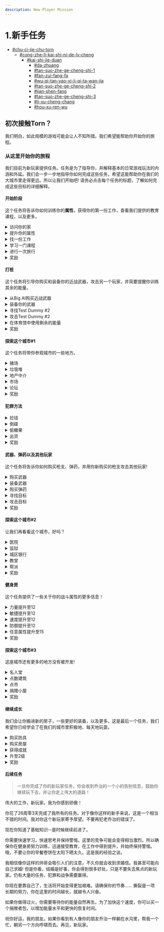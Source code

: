 ```yaml
---
description: New Player Mission
---
```


# 1.新手任务

* [#chu-ci-jie-chu-torn](1.-xin-shou-ren-wu.md#chu-ci-jie-chu-torn "mention")
  * [#cong-zhe-li-kai-shi-ni-de-lv-cheng](1.-xin-shou-ren-wu.md#cong-zhe-li-kai-shi-ni-de-lv-cheng "mention")
    * [#kai-shi-jie-duan](1.-xin-shou-ren-wu.md#kai-shi-jie-duan "mention")
      * [#da-zhuang](1.-xin-shou-ren-wu.md#da-zhuang "mention")
      * [#tan-suo-zhe-ge-cheng-shi-1](1.-xin-shou-ren-wu.md#tan-suo-zhe-ge-cheng-shi-1 "mention")
      * [#fan-zui-fang-fa](1.-xin-shou-ren-wu.md#fan-zui-fang-fa "mention")
      * [#wu-qi-tan-yao-yi-ji-qi-ta-wan-jia](1.-xin-shou-ren-wu.md#wu-qi-tan-yao-yi-ji-qi-ta-wan-jia "mention")
      * [#tan-suo-zhe-ge-cheng-shi-2](1.-xin-shou-ren-wu.md#tan-suo-zhe-ge-cheng-shi-2 "mention")
      * [#jian-shen-fang](1.-xin-shou-ren-wu.md#jian-shen-fang "mention")
      * [#tan-suo-zhe-ge-cheng-shi-3](1.-xin-shou-ren-wu.md#tan-suo-zhe-ge-cheng-shi-3 "mention")
      * [#ji-xu-cheng-chang](1.-xin-shou-ren-wu.md#ji-xu-cheng-chang "mention")
      * [#hou-xu-ren-wu](1.-xin-shou-ren-wu.md#hou-xu-ren-wu "mention")

## 初次接触Torn？

我们明白，如此规模的游戏可能会让人不知所措。我们希望能帮助你开始你的旅程。

### 从这里开始你的旅程

我们目前为新玩家提供任务。任务是为了指导你，并解释基本的日常游戏玩法的内涵和外延。我们会一步一步地指导你如何完成这些任务，希望这能帮助你在我们的大城市里走得更远。所以让我们开始吧! 请务必点击每个任务的标题，了解如何完成这些目标的详细解释。

#### 开始阶段

这个任务将告诉你如何训练你的**属性**，获得你的第一份工作，查看我们提供的教育课程，以及更多。

<details>

<summary>访问你的家</summary>

**任务步骤**

1. 导航到主页区域

**任务描述**

你的'家'是你所有个人信息的存储地。我把我所有的信息都塞在裤子里，没有人愿意靠近那里。你的家几乎有你需要知道的关于你自己的每一个小细节；你有多少现金，你有多少能量，还有你的名字......以防你喝醉了而忘记。我一直都是这样做的。看一看，然后点击 "乔治的任务 "回到这里。哦，如果你在我帮助你们学习 "撕裂 "的过程中感到困惑，只需点击闪动的东西。很简单。

</details>

<details>

<summary>提升你的属性</summary>

**任务步骤**

1. 点击左手菜单上的体育馆链接。
2. 2.现在选择你想训练的状态，并点击旁边的训练按钮。&#x20;

**任务描述**&#x20;

近五十年前，当我出现在托恩时，我是一个像你一样瘦弱的老骨头，先生。我几乎每天都被人打得满地找牙。后来我学会了。把你的屁股带到市里的健身房，让你出汗。他们有各种升降机和肚皮上的东西。你可以提升等级，最终解锁更多的东西，只是不要过度，因为你的能量不会永远持续。我上次去的时候就吐了。现在我不能再去了。嘿嘿，他们还没有把地毯上的污渍弄干净。

</details>

<details>

<summary>找一份工作</summary>

**任务步骤**

1. 点击左手菜单上的报纸链接。
2. 在报纸的顶部，点击 "工作列表 "部分。
3. 从 "初级工作 "类别中选择一个工作。
4. 一旦你选择了你的工作，点击旁边的 "去面试 "链接。
5. 你会看到一个对话，可以选择注册。如果这是一份适合你的工作，点击 "注册"。如果不是的话，请点击返回，探索其他的启动工作。
6. 一旦你注册了，你将被转到你的就业页面。

**任务描述**&#x20;

如果你想在这里生存下去，你需要为自己挣得一份薪水，bucko。即使是那些花哨的柯里昂人，一开始也是卖沙拉酱的，所以你最好试着在当地报纸的工作列表页下寻找。你现在还不多，所以你不能太挑剔。哎呀，我现在还在擦鞋，一次4美元。当你有一双漂亮的鞋子时，请给我打电话。工作也会每天积累你的统计数字，你的统计数字越高，就会有更好的工作来找你。所以，出去为自己赚点钱吧。

</details>

<details>

<summary>学习一门课程</summary>

**任务步骤**

1. 点击左手菜单上的教育链接。
2. 点击你想参加的教育领域的课程。在教育页面上有12个不同的领域可供选择。
3. 一旦你选择了你的学习领域，从列表中选择你想进入的班级。
4. 在课程描述的底部，你会看到 "加入这个课程"。如果这是你想要的，请点击加入这个课程。
5. 点击加入这个课程后，你会看到一个描述该课程需要多长时间完成和费用的页面。如果满意，点击 "是的，给我报名"。
6. 然后你会被转到一个页面，告诉你，你已经注册了，以及你完成课程的时间长度。

**任务描述**

我不太喜欢那些脑残的孩子，但接受教育是一个明智之举。你学得越多，你赚得越多。另外，如果你参加一些课程，你也会得到其他东西。看看吧。接受教育可能需要几天、几周甚至几个月的时间，而且会耗费精力。我光是想想都觉得累。但是要有耐心：不要像我一样在第一周就放弃了。自从我从幼儿园辍学以来，我还没有做得这么好。

</details>

<details>

<summary>进行一次旅行</summary>

**任务步骤**

1. 导航到城市区域

**任务描述**

我在Torn的第一天就迷路了，最后在一家脱衣舞俱乐部后面睡觉。还不算太糟! 当你来到这里时，托恩城可能会很压抑，但如果你到处逛逛，你会习惯的。参观一些商店；看看股票市场--嘿，去看看镇上的垃圾场里有什么！我在那里发现了一整张床垫！我在那里发现了一整张床垫。上面几乎没有任何污点! 使用城市地图，你可以通过放大来探索。还有一个 "快速链接 "面板，如果你觉得这样更容易使用。

</details>

<details>

<summary>奖励</summary>

100能量

$250

2个任务积分

</details>

#### 打桩

这个任务将引导你购买和装备你的近战武器，攻击另一个玩家，并简要提醒你训练其余的能量。

<details>

<summary>从Big AI购买近战武器</summary>

**任务步骤**

1. 点击左手菜单上的城市链接。
2. 在城市中找到屏幕右侧的东区。
3. 点击大阿尔的枪店。
4. 从显示给你的列表中选择一个近战武器。所有的近战武器都在顶部。
5. 点击位于你选择的武器旁边的 "购买"。
6. 在下一个屏幕上点击 "是"。

**任务描述**

撕裂的城市不是一个游乐场，你需要注意你的背后......和你的前面，以及两侧。你还没有一个派别或一些朋友，所以给自己准备一件武器。开始的时候要用大的东西来打人，一个近战武器。你可以在大艾尔的枪械店买到它们。记住它在哪里，因为你会经常去那里。但不是我。在我在他的浴室里做了什么之后，艾尔禁止了我......

</details>

<details>

<summary>装备你的武器</summary>

任务步骤

1. 点击位于左手菜单上的 "项目"。
2. 找到你的近战武器。
3. 点击近战武器旁边的【装备】。

任务描述

如果你把武器丢在家里或垃圾箱后面就不好了。用你刚买的近战武器装备你自己。"装备 "是指准备好使用的武器。这个词是我从一个法国人那里学来的。看看你的物品，点击你想使用的武器旁边的+按钮。你现在已经准备好战斗了。耶和华!

</details>

<details>

<summary>寻找Test Dummy #2</summary>

任务步骤

注意：你收到的玩家名字可能与这里列出的名字不同。请注意任务告诉你要搜索的名字。

1. 在位于页面顶部的搜索框中输入Test Dummy #2，或者你可以通过用户ID进行搜索（在页面顶部的搜索栏中从下拉菜单中选择ID），请注意该名字中有空格，而不是下划线，按我这里的方式输入。
2. 点击搜索名称
3. 点击名字Test Dummy #2。它将打开该球员的资料。
4. 不要关闭这个页面。你将在下一个任务中使用它。

任务描述

事情是这样的，有一个可怜的家伙，当他们在Torn的第一天，每个人都会打他--测试假人2号\[ID]。你需要使用屏幕上方的搜索栏东西来搜索他。测试假人2号是一个NPC（非游戏角色），其数据低于平均水平。甚至比我还低! 所以不用担心，他不会反击。

</details>

<details>

<summary>攻击Test Dummy #2</summary>

任务步骤

注意：你需要攻击你的任务所提供的名称。它们是随机产生的，它可能与这里出现的不同。

1. 在测试假人2号的资料中，查看右边的图标。
2. 点击位于档案右侧的\[攻击]链接。这将打开攻击。
3. 你会看到2个拳头和你的近战武器位于攻击的底部。
4. 点击你的近战武器。
5. 继续点击你的近战武器。直到你看到你已经将他的生命值清零。
6. 做完这些后，你会看到3个选项，离开他们，打倒他们，以及住院。
7. 点击 "离开他们"。

任务描述

现在你已经有了一个可以用来打人的大东西，而且你发现了可怜的小测试假人2号\[ID]，你得攻击他，继续打他，只是为了好玩！你的任务是什么？假设你在健身房里训练得很辛苦，你更有可能赢得一场斗殴。战斗到最后，赢得战斗，完成任务。

</details>

<details>

<summary>在体育馆中使用剩余的能量</summary>

任务步骤

1. 点击左手菜单中的健身房链接。
2. 选择你想训练的状态。
3. 在你选择的状态旁边点击训练。
4. 继续点击训练，直到你的能量耗尽。
5. 伟大的工作! 你已经完成了任务。

任务描述

打完比我小的人后，我总是感到很振奋。很有趣，不是吗？我把这种能量用在公园里裸泳和逃避护林员上，但你应该做一些更有用的事情。去健身房，把你剩下的精力用来打铁。同时，我要在这个装着有缺陷的豆豆宝宝的箱子里打个盹。

</details>

<details>

<summary>奖励</summary>

50能源

$250

2个任务积分

</details>

#### 探索这个城市#1

这个任务将带你参观城市的一些地方。

<details>

<summary>赌场</summary>

任务步骤

1. 点击左手菜单上的赌场链接。
2. 在这里你会发现我们的赌场有哪些游戏可供你玩。
3. 点击游戏，了解每个游戏的内容。
4. 你会发现扑克要到第13层才有，黑杰克要到第4层才有。你可以将鼠标悬停在游戏上，以确认在哪个级别上会为你打开。

任务描述

赌场是一个消磨时间的好地方。我不太擅长，这就是为什么我住在一个木箱里而不是房子里，所以要负责任地赌博。有一次我不得不卖掉自己的身体来偿还那里的债务。好在我是个英俊的人，不是吗？只赌你准备失去的东西，包括你的尊严。

</details>

<details>

<summary>垃圾堆</summary>

任务步骤

1. 点击左手菜单上的城市链接。
2. 找到 "红灯区 "下面的垃圾桶，它位于页面的右上方。
3. 点击 "垃圾场"。
4. 每做一次搜索，将花费你5个能量。
5. 垃圾场可以让你找到城市中其他居民倾倒的物品，他们已经不想要了。&#x20;

任务描述&#x20;

每当你扔掉一件物品，它就会被扔到垃圾场。旧枪，弄脏的裤子，那些你需要快速处理掉的杂志。你会惊讶于有多少人潜入这里，在成堆的流浪汉宝藏中搜寻，如果你有耐心，你会对你能找到的东西更加惊讶。我昨天发现了一盒背部按摩器。至少我认为那是它们。

</details>

<details>

<summary>地产中介</summary>

任务步骤

1. 点击左手菜单上的城市链接。
2. 在页面中间的顶部找到 "东城"。
3. 找到 "北区 "下所列的地产代理链接，并点击它。
4. 这个页面将显示所有由其他Torn玩家和系统列出的待售房产!

任务描述

我挺喜欢住在窝棚里。没有什么需要吸尘的。如果它被吹倒了，我可以很快地把它放回去。另外，我知道我所有的食物在哪里....，而不是那袋水泥。但有一天你可能想升级。这只是目前的一个梦想，但当你真的得到一个漂亮的新地方时，你会得到特殊的福利，这将增加你的幸福感。

</details>

<details>

<summary>市场</summary>

任务步骤

1. 点击左手菜单上的城市链接。
2. 在页面中间的顶部找到 "北区 "的位置。
3. 找到 "北区 "下所列的物品市场链接，并点击它。
4. 这个页面将显示所有由其他Torn玩家出售的物品类别。你可以随时在这里购买你可能想要购买的东西，以获得优惠。

任务描述

物品市场是买卖你找到的东西，或你 "找到 "后跑掉的东西的最好地方之一。几乎所有你需要的东西都在这里，而且你可以把你不需要的东西变成现金。除了人血瓶...显然。

</details>

<details>

<summary>论坛</summary>

任务步骤

1. 点击左手边菜单上的论坛链接。
2. 你会看到我们提供的不同论坛类别的列表。
3. 点击任何一个类别都会打开里面列出的所有主题。
4. "问题 "是新玩家提出问题并从其他玩家那里得到答案的好地方。&#x20;

任务描述&#x20;

论坛是一个认识撕裂之城的人和拍摄微风的好地方。如果你在寻找帮助或想介绍自己，请查看 "新玩家 "论坛。如果你要创建一个新的主题，请确保它写得很好，有一个明确的标题，并张贴在正确的论坛上。我希望我第一次来Torn的时候有这个kerjigger。我只是在厕所的隔间里写了我的电话号码，然后遇到了打电话的人。这并没有什么好结果。

</details>

<details>

<summary>奖励</summary>

50元胆量

$500

2个任务积分

</details>

#### 犯罪方法

<details>

<summary> 捡钱</summary>

任务步骤

1. 点击左手菜单上的犯罪链接。
2. 在犯罪页面上已经为你勾选了搜索现金。
3. 点击位于犯罪页面底部的 "下一步 "按钮。
4. 在这个页面上，"搜索火车站 "已经为你勾选。
5. 点击该页面底部的 "做犯罪"。
6. 点击 "再次尝试"，直到你达到25美元。

任务描述

要想进入大联盟，你必须先在小规模犯罪的磨练中做你的时间。在街上寻找现金很简单，而且你不会被抓到。因此，在街上走走，为自己赚点钱。25美元就可以了。

</details>

<details>

<summary>倒碟</summary>

任务步骤

1. 点击左手菜单上的犯罪链接。
2. 2.在犯罪页面上选择复制的媒体。
3.
   3. 点击位于犯罪页面底部的 "下一步 "按钮。
4. 4.选择本页面中的一项罪行。
5. 5.点击本页底部的 "做犯罪"。
6. 点击 "再试一次"，直到你达到50美元。

任务描述

现在你已经掌握了在地上找钱的复杂艺术，是时候做一些更艰难的事情了--出售复制的媒体。我卖《泰坦尼克号》的盗版DVD赚了第一笔100美元。你知道那是一个真实的故事吗？莱昂纳多-迪-卡普里诺真的死了! 可怜的孩子。总之，开始时，试着赚50美元。

</details>

<details>

<summary>偷糖果</summary>

任务步骤

1. 点击左手菜单上的犯罪链接。
2. 在犯罪列表中选择入店行窃选项。
3. 点击位于犯罪页面底部的 "下一步 "按钮。
4. 选择 "甜食店 "选项。
5. 选择一个可能的罪行。
6. 点击本页面底部的 "犯罪"。
7. 点击 "再试一次"，直到你成功偷到一些糖果。

任务描述

有什么比从婴儿身上拿糖更容易的呢？从一个瞎眼的老太太那里拿糖。让我告诉你，婴儿是很难对付的。到糖果店去，给自己增加一些巧克力棒。

</details>

<details>

<summary>出货</summary>

任务步骤&#x20;

1. 导航到城市&#x20;
2. 在东区找到萨利的糖果店。&#x20;
3. 选择你想卖的糖果并确认。&#x20;

任务描述&#x20;

有一次我喝得酩酊大醉，一个人成功地把我自己的大衣卖给了我，如果当时我没有穿大衣的话，这还不算太糟。但他很可信，而且很狂妄，这很有效。所以你试试吧。回到你偷巧克力的商店，把它卖给拥有它的那个老包。装上奇怪的口音，她就不会认出你来。我会选择冰岛语。

</details>

<details>

<summary>奖励</summary>

50能量

$1,000&#x20;

2个任务积分

</details>

#### 武器、弹药以及其他玩家

这个任务将告诉你如何购买枪支、弹药，并用你新购买的枪支攻击其他玩家!

<details>

<summary>购买武器</summary>

任务步骤

1. 点击左手菜单上的城市链接。
2. 在城市中找到屏幕右侧的东区。
3. 点击大阿尔的枪店。
4. 从显示给你的列表中选择一把枪。
5. 点击位于你选择的武器旁边的 "购买"。
6. 在下一个屏幕上点击 "是"。

任务描述

在撕裂之城，枪是你最好的朋友，除非你已经有一个最好的朋友。我有。他的名字叫杰夫。但杰夫是我的，所以你需要保护。去大艾尔的枪械店给自己买一把枪、弹药和其他你喜欢的东西。你最多可以同时装备三种不同的武器......如果你买得起的话。我甚至买不起三条不同的内裤。

</details>

<details>

<summary>装备武器</summary>

任务步骤

1. 点击位于左手菜单上的 "项目"。
2. 找到你刚买的枪。
3. 点击枪旁边的\[装备]。
4. 点击 "返回"，这样你就会留在物品页面上。

任务描述

现在你已经买了一把或多把枪，你需要至少装备一把。在你的物品列表中选择那些花哨的新部件之一，然后点击 "装备 "图标。嘿，我可以走了吗？可以吗？我会小心使用它的。诚实的。

</details>

<details>

<summary>购买弹药</summary>

任务步骤

1. 在物品页面，你会看到 "弹药库 "就在你刚刚装备枪支的正上方。
2. 点击位于你购买的枪旁边的 "夹子"。
3. "为这把枪购买一些弹夹 "位于页面的顶部。点击这个。
4. 在下一页，你可以选择购买弹药。在 "购买弹夹 "旁边的方框中输入你想购买的弹夹数量。
5. 点击 "购买弹夹"
6. 完成后点击 "返回"。

任务描述

除非你有枪的弹药，否则你只是给自己买了一个非常昂贵的棍子来打民工，所以自己去弹药柜买你需要的东西。每次攻击前，你会自动给你的枪支装上你买的弹药。但要确保你买的弹药与你想用的枪相匹配。不要像我一样，试图把8毫米的弹头装进土豆枪。

</details>

<details>

<summary>寻找目标</summary>

任务步骤

1. 点击左手菜单上的 "搜索"。
2. 在 "姓名搜索 "框中输入'playerName'。
3. 点击搜索名字
4. 点击playerName这个名字。它将打开该球员的资料。
5. 不要关闭这个页面。你将在下一个任务中使用它。

任务描述

你听说过playerName\[ID]吗？我听说他们说哟妈妈很胖，她无法克服自尊心问题。我觉得那真的很悲哀，她听起来是个可爱的女士。追踪playerName \[ID]。

</details>

<details>

<summary>攻击目标</summary>

任务步骤

1. 在playerName的资料中，查看右侧的图标。
2. 点击位于个人资料右侧的【攻击】链接。这将打开攻击。
3. 你会看到2个拳头，你的近战武器，和你的枪，位于攻击的底部。
4. 点击你的枪。
5. 继续点击你的枪。直到你看到你已经将他的生命归零。
6. 做完这些后，你会看到3个选项，离开他们，打倒他们，以及住院。
7. 点击 "离开他们"。

任务描述

现在你已经找到了playerName(ID)，用你那把花哨的新枪把他们当做靶子练习......然后获胜。

</details>

<details>

<summary>奖励</summary>

$500

2\*任务点数

</details>

#### 探索这个城市#2

让我们再看看这个城市，好吗？

<details>

<summary>医院</summary>

任务步骤

1. 点击左手菜单上的医院链接。
2. 你会看到目前在医院的每个人的名单，因为不同的原因。
3. 一旦你拥有医疗工作的最高等级，你就可以让这些人复活获得能量。

任务描述

每当有人被袭击，吸毒过量，被番茄酱瓶子卡在某个地方，或者在犯罪过程中受伤，他们最终都会被送进医院。去看看目前的病人吧。你很可能在某个时候会躺在其中的一张床上，所以你不妨习惯一下这个地方。

</details>

<details>

<summary>监狱</summary>

任务步骤

1. 点击左手菜单上的 "监狱 "链接。
2. 2.你会看到目前因不同原因被关在监狱里的所有人的名单。
3. 3.你有能力把人从监狱里抓出来或买出来，但是现在抓人对你来说可能太难了，而买人很可能太贵了!

任务描述

如果你被抓到犯罪，你会被送进监狱。虽然你可能已经知道了。刑期很短，但它仍然不是你想去的地方。看看现在的囚犯。祈祷你不会和滑溜溜的史蒂夫或费尔南多-大拳头关在一起。

</details>

<details>

<summary>城区银行</summary>

任务步骤

1. 点击左手菜单上的城市链接。
2. 找到位于 "西区 "下面的城市银行，它位于页面左侧的中间位置。
3. 点击城市银行。
4. 在这里你可以储存你的钱，并在上面获得一些利息，然而建议你先使用你的小猪银行，并将银行保存到你完全探索了游戏后再使用

任务描述

城市银行可以让你投资几周或几个月的钱。它提供了相当可观的利息，但在投资结束前会把你的钱绑起来。不过在你做这个之前，你可能应该先攒点钱。我在那里有30美元，在2054年之前我不能碰。这个人总是让像我这样的好人失望。

</details>

<details>

<summary>教堂</summary>

任务步骤

1. 点击左手菜单上的城市链接。
2. 找到北区的教会。
3. 在这里，你可以祈祷（这可以给你带来功德！），也可以用它来和别人结婚!

任务描述

教堂是神棍们来祈祷、唱歌和进行慈善捐赠的地方。也许我应该建立乔治学教堂。如果你找到了你的特别的人，教会也会做婚姻。为什么不现在就去领主的小屋，看看这个地方呢？如果你在那里遇到某个性感的寡妇，也许可以举行一场猎枪婚礼。我的朋友都是在葬礼上认识的。

</details>

<details>

<summary>帮派</summary>

任务步骤

1. 点击左手菜单上的派别链接。
2. 2.你会看到列出的派别页面。
3. 3.点击派别的名称进行查看。在加入一个派别之前，请三思而后行，因为他们给予的巨大优势也有一些劣势!

任务描述

很快有一天你会想加入一个派别。派别是一群人在一起工作并互相保护。他们实施有组织的犯罪，并与其他派别开战。他们中没有一个会要我，因为显然我有一种 "有趣的气味"，而且不会射击。但是他们都对招募高体质的人感兴趣，这也是在健身房花大量时间的另一个原因。去看看一两个派别吧! 并要求他们也让我加入。

</details>

<details>

<summary>奖励</summary>

500能量

$500

3个任务点数

</details>

#### 健身房

这个任务提供了一些关于你的战斗属性的更多信息！

<details>

<summary>力量提升至12</summary>

抬起东西意味着你的拳头更硬。这就是好的科学。即使像我这样的流浪汉也知道这一点。训练力量还可以强化近战攻击和你的持枪姿势，以达到干净准确的射击。如果你想成为一个真正的硬汉，就去健身房里打一场。

</details>

<details>

<summary>敏捷提升至12</summary>

穆罕默德-阿里说他可以像蝴蝶一样漂浮，像蜜蜂一样蜇人。你已经有了一个刺，所以现在是时候飞了。训练灵巧性使你更能像某种忍者一样躲避攻击。而每个人都想成为一名忍者。所以要好好训练自己!

</details>

<details>

<summary>速度提升至12</summary>

这并不意味着要采取大量的速度，因为那可能会使你变得非常缓慢。我不知道。训练速度通过使你更快地瞄准和移动，增加了打中一个人的机会。这也意味着你爬楼梯时不会那么累。如果你想确保你所有的命中率都很高，那就训练这个数据，直到你把自己弄得一团糟为止

</details>

<details>

<summary>防御提升至12</summary>

训练防卫有助于你吸收来自对手的伤害，而不会通过提高你的疼痛阈值和身体质量而摔倒在地。你将成为一个人肉打包袋!如果你想承受一些打击并继续前进，就训练这个状态吧!然后让我试试把你打倒。求你了？哦，那好吧。你真没意思。

</details>

<details>

<summary>任意属性提升至15</summary>

大多数人开始榨汁是为了在《撕裂》中获得超强的状态，但当我尝试这样做时，我长出了一对......好吧，我不会说是什么，但我要告诉你，他们看起来不对劲，全身都是毛。所以你必须增加你的力量、速度、灵巧或防御力，以老式的方式达到15。这将取决于你是否能找出最适合你风格的属性组合。现在，如果你不介意的话，我要去垃圾场找一些适合多毛老人的内衣。

</details>

<details>

<summary>奖励</summary>

$500

3个任务点数

</details>

#### 探索这个城市#3

这座城市还有更多的地方没有被开发!

<details>

<summary>名人堂</summary>

任务步骤

1. 点击位于左手菜单上的 "报纸"。
2. 在页面的顶部，你会看到列出的类别。
3. 3.点击 "名人堂 "类别。
4. 4.你将看到名人堂提供的所有类别，通过点击每一个类别，你可以看到目前在名人堂中担任职务的托恩的球员。

任务描述

随着你在托恩的进展，你会看到你在名人堂的位置上升。当你在这个城市呆了一段时间后，你就可以看到从上周开始你已经超越了多少人。我在底部，因为胜利是属于失败者的。

</details>

<details>

<summary>点数建筑</summary>

任务步骤

1. 点击左手菜单上的城市链接。
2. 在页面中间的顶部找到 "北区 "的位置。
3. 找到列在 "北区 "下的要点建筑并点击它。
4. 4.在这里你会发现列出了可以用积分购买的东西。这个页面上的物品是不同的，而且经常更新。所以，请定期回来看看有什么新东西!

任务描述

在积分大厦，你可以使用一种特殊形式的货币--积分，来解锁城市中独特的花式区域。它就像普通的现金，但不是死掉的总统，我想它上面有一只骆驼之类的东西。你还可以在这里补充你的能量和神经，每天一次，每次25点。

</details>

<details>

<summary>点市</summary>

任务步骤

1. 点击左手菜单上的城市链接。
2. 在页面中间的顶部找到 "北区 "的位置。
3. 找到 "北区 "下所列的积分市场并点击它。
4. 4.这里是玩家列出积分出售给其他玩家的地方。你可以在这里查看是否有人要出售。

任务描述

积分可以在积分市场上以TC元的价格向其他人购买。你也可以通过赢得比赛或邀请你的朋友来Torn获得积分。我所有的朋友都死了。这不是真的，他们只是讨厌我。当然，除了杰夫。

</details>

<details>

<summary>捐赠小屋</summary>

任务步骤

1. 导航到城市区域。
2. 在金融区找到捐赠者之家并点击它。
3. 如果玩家想花真金白银购买捐赠者包或订阅，就到这里来，你也可以在这里看到购买的所有好处。

任务描述

通过小额捐款支持《撕裂》，你会得到一个捐赠者包，其中包括捐赠者身份和一些积分。捐赠者身份提供了一些好处，包括能量再生的提升和最大能量的增加。你也可以在市场上用TC美元向其他人购买捐赠者包。现在就去看看捐赠者之家。

</details>

<details>

<summary>奖励</summary>

100能量

25胆量

$1,000

4个任务积分

</details>

#### 继续成长

我们会让你搬进新的房子，一些更好的装备，以及更多。这是最后一个任务，我们希望你已经学会了在我们的城市里积极地、每天地玩耍。

<details>

<summary>购买防具</summary>

任务步骤

1. 点击左手菜单上的城市链接。
2. 在城市中找到屏幕右侧的东区。
3. 3.点击大阿尔的枪店。
4. 4.从显示给你的列表中选择一件盔甲。它们都在页面的底部。
5. 点击位于你所选择的盔甲一侧的 "购买"。
6. 在下一个屏幕上点击 "是"。
7. 7.不要忘了去你的物品清单，装备你的新盔甲。这不是任务的一部分，但很容易忘记。

任务描述

你已经看到这里的情况有多恶劣了。即使是五岁的孩子也在收拾东西。我昨天就被幼儿园的一群人抢劫了。小杂种们。你永远不知道谁是你的敌人，也不知道他们什么时候会攻击你，所以要做好准备，买一些基本的盔甲。大艾尔的枪械店出售盔甲，或者你可以在物品市场上买一些二手盔甲。只要确保你检查它是否有怪味的污点。

</details>

<details>

<summary>购买房屋</summary>

任务步骤

1. 点击位于左手菜单上的 "报纸"。
2. 找到位于报纸顶部的 "属性 "部分。
3.
   3. 单击 "属性"。
4.
   4. 这个页面显示所有可用的属性。
5. 点击 "拖车"。
6. 在页面的底部，房地产经纪人将与你交谈。
7. 你会看到位于页面底部的 "是的，请购买拖车！"。点击这个。
8. 你可以通过点击左手菜单上的 "房产 "来查看你的房产。不要忘了搬进去!

任务描述

一旦你有足够的现金，你可能会想离开你的小屋，搬到一个更大的财产。去拜访那些清一色的房地产经纪人混蛋，看看市场上有什么。如果你没钱，你可以租一个地方，或者和你的配偶一起住。嘿，也许你会让老乔治住在你的工具棚里？我不烦。

</details>

<details>

<summary>获得成就</summary>

任务步骤

1. 导航到左栏的奖励部分。
2. 在这里你可以看到所有可能获得的荣誉栏和奖章。试着获得一个!

任务描述

在《撕裂》中，奖章和荣誉是为做得非常好而颁发的。我从来没有得到过一个奖项，除了一个说我是一个 "潜在的火灾危险"。我想这也算得上是一种奖励吧! 哦，我还得过一次最英俊的马。尽管我不是一匹马！你可以在 "奖项 "页面查看你的进展：使用侧边栏上的链接。

</details>

<details>

<summary>升至2级</summary>

任务步骤

1. 级别可以通过攻击和选择 "离开 "选项，以及通过犯罪和成功获得。如果你 "离开 "你的对手，攻击可以帮助你更快地获得等级。
2. 一旦你达到了足够的经验值，你就会看到注解！恭喜你！你已经有足够的经验值升到了一个等级！你有足够的经验升到2级! 点击这里升级！在你的主页的顶部。你也会在屏幕左边的等级旁边看到等级：2\[升级]。
3. 3.点击其中任何一个链接来升级你的等级。
4. 4.当你点击升级后，你会看到这样的信息：恭喜你！你的等级已经升级到了2级！你把你的级别升级到了2! 这意味着你已经成功升级到了下一个等级。

任务描述

要做到这一点，你必须达到2级。你在《撕裂》中所做的大部分事情都会给你带来经验和等级提升。而等级提升会让你进入城市的更多区域，增加你的生命值。这就是为什么我没有多少钱，我看起来像个废物，我只是整天坐着。你知道我只有25岁吗？

</details>

<details>

<summary>奖励</summary>

250能量

50 胆量

$2,500

5个任务积分

</details>

#### 后续任务

> 一旦你完成了你的新玩家任务，你会收到乔治的一个小的告别信息，鼓励你继续玩下去，并让你走上伟大的道路！

伟大的工作，新玩家。我为你感到骄傲！

你花了26周零3天完成了我所有的任务。对于像你这样的新手来说，这是一个相当不错的时间。我对你这个新玩家寄予厚望。不要再犯老乔治的错误了。

现在你知道了基础知识--是时候继续前进了。

你需要快速学习，快速思考并保持警惕。这里的竞争可能会变得相当激烈，所以确保你在健身房努力训练，迅速接受教育，在工作中得到提升，并始终保持警惕。哦，不要让你的早餐卷饼在太阳下晒太久。这是我的经验之谈。

我相信像你这样的帅哥会吸引人们的注意，不久你就会收到求婚信。我甚至可能向自己求婚! 但是你看，结婚是好事，你会得到很多好处，只是不要失去焦点的新玩家。仍有大量的任务、犯罪和战争需要赢得。

你现在要靠自己了，生活将开始变得更加艰难。请确保你的节奏…… 撕裂是一项长期的努力，你在这里的时间越长，就越令人兴奋。

如果你做得过火，你需要等待你的能量自然再生。为了加快这个速度，你可以买一个捐赠者包，以增加能量水平和更快的恢复时间。

祝你好运，我的朋友。如果你看到有人像你的朋友乔治一样躺在水沟里，帮我一个忙，朝另一个方向呼啸而去。再见，新玩家。



